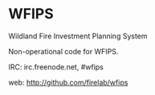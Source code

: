 WFIPS
====

Wildland Fire Investment Planning System

Non-operational code for WFIPS.

IRC: irc.freenode.net, #wfips

web: http://github.com/firelab/wfips

